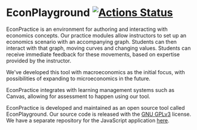 # EconPlayground [![Actions Status](https://github.com/ccnmtl/econplayground/workflows/build-and-test/badge.svg)](https://github.com/ccnmtl/econplayground/actions)

EconPractice is an environment for authoring and interacting with economics concepts. Our practice modules allow instructors to set up an economics scenario with an accompanying graph. Students can then interact with that graph, moving curves and changing values. Students can receive immediate feedback for these movements, based on expertise provided by the instructor.

We've developed this tool with macroeconomics as the initial focus, with possibilities of expanding to microeconomics in the future.

EconPractice integrates with learning management systems such as Canvas, allowing for assessment to happen using our tool.

EconPractice is developed and maintained as an open source tool called EconPlayground. Our source code is released with the [GNU GPLv3](https://www.gnu.org/licenses/gpl-3.0.txt) license. We have a separate repository for the JavaScript application [here](https://github.com/ccnmtl/econplayground.js).

